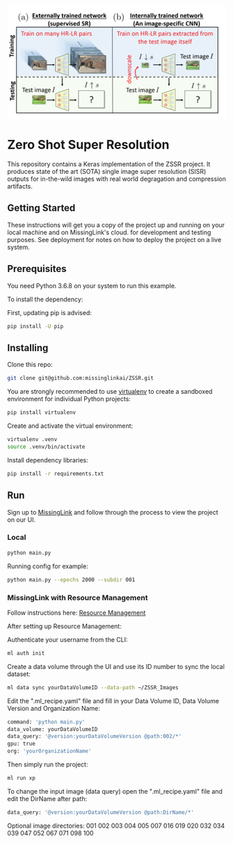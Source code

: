 ![alt text](https://github.com/missinglinkai/ZSSR/blob/master/ZSSR_1.png)

# Zero Shot Super Resolution

This repository contains a Keras implementation of the ZSSR project.
It produces state of the art (SOTA) single image super resolution (SISR) outputs
for in-the-wild images with real world degragation and compression artifacts.

## Getting Started
These instructions will get you a copy of the project up and running on your local machine and on MissingLink's cloud.
for development and testing purposes. See deployment for notes on how to deploy the project on a live system.


## Prerequisites
You need Python 3.6.8 on your system to run this example.

To install the dependency:

First, updating pip is advised:
```bash
pip install -U pip
```

## Installing

Clone this repo:
```bash
git clone git@github.com:missinglinkai/ZSSR.git
```
You are strongly recommended to use [virtualenv](https://virtualenv.pypa.io/en/stable/) to create a sandboxed environment for individual Python projects:
```bash
pip install virtualenv
```

Create and activate the virtual environment:
```bash
virtualenv .venv
source .venv/bin/activate
```

Install dependency libraries:
```bash
pip install -r requirements.txt
```
## Run
Sign up to [MissingLink](https://missinglink.ai/) and follow through the process to view the project on our UI.

### Local
```bash
python main.py
```
Running config for example:
```bash
python main.py --epochs 2000 --subdir 001
```
### MissingLink with Resource Management
Follow instructions here:
[Resource Management](https://missinglink.ai/docs/resource-management/introduction/)

After setting up Resource Management:

Authenticate your username from the CLI:
```bash 
ml auth init
```
Create a data volume through the UI and use its ID number to sync the local dataset:
```bash
ml data sync yourDataVolumeID --data-path ~/ZSSR_Images
```
Edit the ".ml_recipe.yaml" file and fill in your Data Volume ID, Data Volume Version and Organization Name:
```python
command: 'python main.py'
data_volume: yourDataVolumeID
data_query: '@version:yourDataVolumeVersion @path:002/*'
gpu: true
org: 'yourOrganizationName'
```
Then simply run the project:
```bash
ml run xp
```
To change the input image (data query) 
open the ".ml_recipe.yaml" file and edit the DirName after path:
```python
data_query: '@version:yourDataVolumeVersion @path:DirName/*'
```
Optional image directories:
001		002		003		004		005		007		016		019		020		032		034		039		047		052		067		071		098		100
